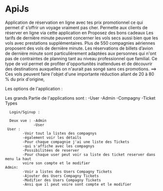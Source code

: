 # ApiJs

Application de réservation en ligne avec tes prix promotionnel
ce qui permet d’ s’offrir un voyage vraiment pas cher.
Permette  aux clients de  réserver en ligne via cette application en Proposez des bons cadeaux
Les tarifs de dernière minute peuvent concerner les vols secs aussi bien que les vols avec prestations supplémentaires.
Plus de 550 compagnies aériennes proposent des vols de dernière minute.
Les réservations de billets d’avion de dernière minute sont particulièrement adaptées aux personnes qui n'ont pas de contraintes de planning tant au niveau professionnel que familial.
Ce type de vol permet de profiter d'opportunités inattendues et de découvrir des destinations auxquelles on n'aurait pas songé sans ces promotions.
==> Ces vols peuvent faire l'objet d'une importante réduction allant de 20 à 80 % du prix d'origine,


Les options de l'application :

Les grands Partie de l'applications sont : 
                -User 
                -Admin
                -Compagny
                -Ticket
                Types

      Login/Sginup : 

      Deux vue : -Admin 
                 -User
     User : 
            -Voir tout la listes des compagnys
            -également voir les détails
            -Pour chaque compagnie j'ai une liste des Tickets 
            -qui s'affiche avec les compagnys 
            -Possibilitées de reserver 
            -Pour chaque user peut voir sa liste des ticket reserver dans menu la haut 
            voire son compte et le modifier 
    Admin:   
            -Voir a listes des Users Compagny Tickets
            -Ajouter des Users Compagny Tickets
            -Modifier des Users Compagny Tickets
            -Ansi que il peut voire sont compte et le modifier 
    
                 
